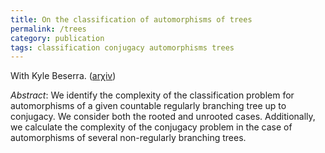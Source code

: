 ```yaml
---
title: On the classification of automorphisms of trees
permalink: /trees
category: publication
tags: classification conjugacy automorphisms trees
---
```


With Kyle Beserra. (<a href="https://arxiv.org/abs/1709.02467">ar&chi;iv</a>)<!--more-->

*Abstract*: We identify the complexity of the classification problem for automorphisms of a given countable regularly branching tree up to conjugacy. We consider both the rooted and unrooted cases. Additionally, we calculate the complexity of the conjugacy problem in the case of automorphisms of several non-regularly branching trees.
